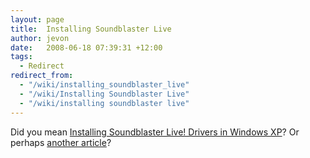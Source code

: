 ```yaml
---
layout: page
title:  Installing Soundblaster Live
author: jevon
date:   2008-06-18 07:39:31 +12:00
tags:
  - Redirect
redirect_from:
  - "/wiki/installing_soundblaster_live"
  - "/wiki/Installing Soundblaster Live"
  - "/wiki/installing soundblaster live"
---
```


Did you mean [Installing Soundblaster Live! Drivers in Windows XP](Installing_Soundblaster_Live!_Drivers_in_Windows_XP.md)? Or perhaps [another article](Articles.md)?
